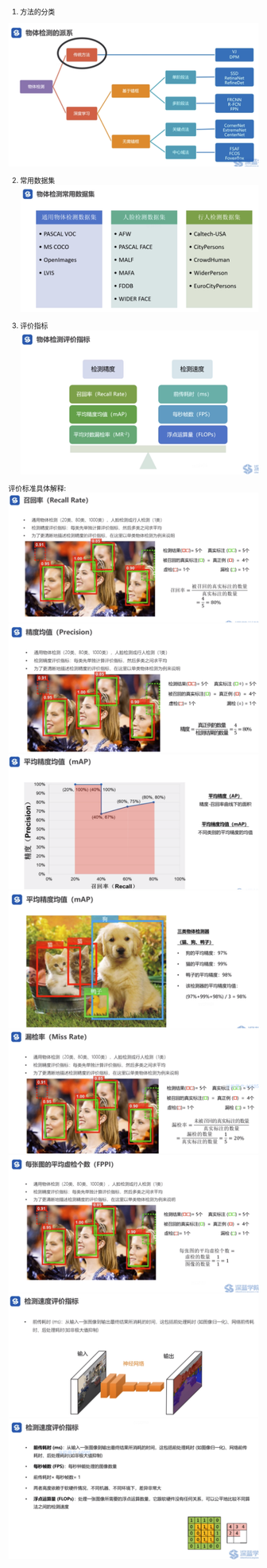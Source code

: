 <!--
 * @Author: Liu Weilong
 * @Date: 2021-05-30 16:39:00
 * @LastEditors: Liu Weilong
 * @LastEditTime: 2021-05-30 18:09:28
 * @Description: 
-->
1. 方法的分类

![](./pic/1.png)

2. 常用数据集
![](./pic/2.png)

3. 评价指标
![](./pic/3.png)

评价标准具体解释:
![](./pic/4.png)
![](./pic/5.png)
![](./pic/6.png)
![](./pic/7.png)
![](./pic/8.png)
![](./pic/9.png)
![](./pic/10.png)
![](./pic/11.png)
